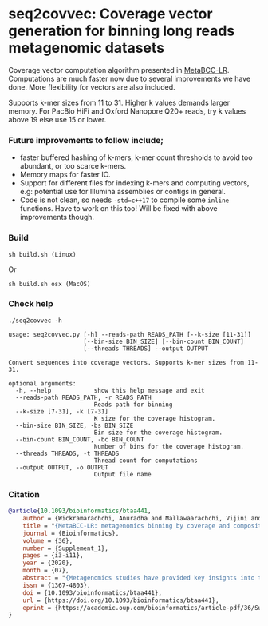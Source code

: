 # seq2covvec: Coverage vector generation for binning long reads metagenomic datasets

Coverage vector computation algorithm presented in [MetaBCC-LR](https://doi.org/10.1093/bioinformatics/btaa441).
Computations are much faster now due to several improvements we have done. More flexibility for vectors are also included.

Supports k-mer sizes from 11 to 31. Higher k values demands larger memory. For PacBio HiFi and Oxford Nanopore Q20+ reads, try k values above 19 else use 15 or lower.

### Future improvements to follow include; 
* faster buffered hashing of k-mers, k-mer count thresholds to avoid too abundant, or too scarce k-mers. 
* Memory maps for faster IO.
* Support for different files for indexing k-mers and computing vectors, e.g: potential use for Illumina assemblies or contigs in general.
* Code is not clean, so needs `-std=c++17` to compile some `inline` functions. Have to work on this too! Will be fixed with above improvements though.



### Build

```
sh build.sh (Linux)
```
Or
```
sh build.sh osx (MacOS)
```

### Check help

```
./seq2covvec -h

usage: seq2covvec.py [-h] --reads-path READS_PATH [--k-size [11-31]]
                     [--bin-size BIN_SIZE] [--bin-count BIN_COUNT]
                     [--threads THREADS] --output OUTPUT

Convert sequences into coverage vectors. Supports k-mer sizes from 11-31.

optional arguments:
  -h, --help            show this help message and exit
  --reads-path READS_PATH, -r READS_PATH
                        Reads path for binning
  --k-size [7-31], -k [7-31]
                        K size for the coverage histogram.
  --bin-size BIN_SIZE, -bs BIN_SIZE
                        Bin size for the coverage histogram.
  --bin-count BIN_COUNT, -bc BIN_COUNT
                        Number of bins for the coverage histogram.
  --threads THREADS, -t THREADS
                        Thread count for computations
  --output OUTPUT, -o OUTPUT
                        Output file name
```

### Citation 

```bibtex
@article{10.1093/bioinformatics/btaa441,
    author = {Wickramarachchi, Anuradha and Mallawaarachchi, Vijini and Rajan, Vaibhav and Lin, Yu},
    title = "{MetaBCC-LR: metagenomics binning by coverage and composition for long reads}",
    journal = {Bioinformatics},
    volume = {36},
    number = {Supplement_1},
    pages = {i3-i11},
    year = {2020},
    month = {07},
    abstract = "{Metagenomics studies have provided key insights into the composition and structure of microbial communities found in different environments. Among the techniques used to analyse metagenomic data, binning is considered a crucial step to characterize the different species of micro-organisms present. The use of short-read data in most binning tools poses several limitations, such as insufficient species-specific signal, and the emergence of long-read sequencing technologies offers us opportunities to surmount them. However, most current metagenomic binning tools have been developed for short reads. The few tools that can process long reads either do not scale with increasing input size or require a database with reference genomes that are often unknown. In this article, we present MetaBCC-LR, a scalable reference-free binning method which clusters long reads directly based on their k-mer coverage histograms and oligonucleotide composition.We evaluate MetaBCC-LR on multiple simulated and real metagenomic long-read datasets with varying coverages and error rates. Our experiments demonstrate that MetaBCC-LR substantially outperforms state-of-the-art reference-free binning tools, achieving ∼13\\% improvement in F1-score and ∼30\\% improvement in ARI compared to the best previous tools. Moreover, we show that using MetaBCC-LR before long-read assembly helps to enhance the assembly quality while significantly reducing the assembly cost in terms of time and memory usage. The efficiency and accuracy of MetaBCC-LR pave the way for more effective long-read-based metagenomics analyses to support a wide range of applications.The source code is freely available at: https://github.com/anuradhawick/MetaBCC-LR.Supplementary data are available at Bioinformatics online.}",
    issn = {1367-4803},
    doi = {10.1093/bioinformatics/btaa441},
    url = {https://doi.org/10.1093/bioinformatics/btaa441},
    eprint = {https://academic.oup.com/bioinformatics/article-pdf/36/Supplement\_1/i3/33488763/btaa441.pdf},
}
```
